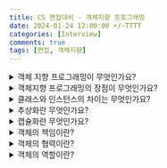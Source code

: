 ```yaml
---
title: CS 면접대비 - 객체지향 프로그래밍
date: 2024-01-24 12:00:00 +/-TTTT
categories: [Interview]
comments: true
tags: [면접, 객체지향]
---
```


<details><summary>객체 지향 프로그래밍이 무엇인가요?</summary><div markdown="1">

- 개념의 추상화에 대응하는 데이터와 코드를 보유할 수 있는 "객체" 와 그 객체간의 상호작용을 통해 프로그램을 작성하는 방법론

</div></details>

<details><summary>객체지향 프로그래밍의 장점이 무엇인가요?</summary><div markdown="1">

- 코드 재사용이 용이
  남이 만든 클래스를 가져와서 이용할 수 있고 상속을 통해 확장해서 사용할 수 있다.
  _ 전형적인 절차형 언어들도 함수를 가져오면 재사용할 수 있는것 아닌가요?
  _ 재사용을 위해서 상속을 사용하는건가요?

- 유지보수가 쉬움
  절차 지향 프로그래밍에서는 코드를 수정해야할 때 일일이 찾아 수정해야하는 반면 객체 지향 프로그래밍에서는 수정해야 할 부분이 클래스 내부에 멤버 변수혹은 메서드로 존재하기 때문에 해당 부분만 수정하면 된다.

- 대형 프로젝트에 적합
  클래스 단위로 모듈화시켜서 개발할 수 있으므로 대형 프로젝트처럼 여러 명, 여러 회사에서 프로젝트를 개발할 때 업무 분담하기 쉽다.

- 개인적으로는, 도메인을 객체라는 추상화로 보는것이 설계에 굉장히 유용하다고 생각함

</div></details>

<details><summary>클래스와 인스턴스의 차이는 무엇인가요?</summary><div markdown="1">

- 플라톤의 이데아와 유사하게 추상화를 거쳐 데이터와 코드로 정의한것

- 인스턴스는 클래스를 바탕으로 실제 메모리에 할당된 객체를 의미

</div></details>

<details><summary>추상화란 무엇인가요?</summary><div markdown="1">

- 여러 클래스에서 사용하는 공통된 메소드, 혹은 요소들을 공통으로 묶어내서 규칙만 빼내는 행위?

- 추상화란 어떤 양상, 세부사항, 구조를 좀 더 명확하게 이해하기 위해 특정 절차나 물체를 의도적으로
  생략하거나 감춤으로써 복잡도를 극복하는 방법이다

- 추상화가 꼭 클래스에만 적용되는가?
  - 꼭 추상 클래스나 인터페이스를 통해서만 추상화가 가능한가?

</div></details>

<details><summary>캡슐화란 무엇인가요?</summary><div markdown="1">

- 변경될 가능성이 높은 부분을 객체 내부로 숨기는 추상화의 한 종류
  - 왜? 변경될 가능성이 높은 부분을 숨긴다면 "수정의 전파"가 이루어지지않음
  - 메시지와 인터페이스 의존 원칙과도 연관됨
  - 불안정한 = 변경이 잦은 구현 세부사항을 안정적인 인터페이스 뒤로 캡슐화

* 캡슐화를 저해하면 무엇이 안좋은가?
  - 애초에 캡슐화가 무엇인가?
    - 객체의 행위와 필요한 상태를 하나의 클래스에 응집시키는것, 외부에서 알 수 없게 하는 것
  - 지키지 않는다면 무엇이 나쁜가?
    - 내부 구현이 퍼블릭 인터페이스에 노출되게 된다
    - 내부 구현의 변경이 외부 클라이언트로 전파된다 - 확장에 적합하지 않은 설계

</div></details>

<details><summary>객체의 책임이란?</summary><div markdown="1">

- 객체의 존재이유 = 협력에 참여 ⇒ 협력에 필요한 행동을 제공해야 함
- 객체는 상태가 아닌 행동을 통해 다른 객체와 협력

* 객체의 상태를 먼저 결정하고 상태에 필요한 행동을 정하는것은 캡슐화를 저해한다

</div></details>

<details><summary>객체의 협력이란?</summary><div markdown="1">

- 객체들이 애플리케이션의 기능을 구현하기 위해 수행하는 상호작용

</div></details>

<details><summary>객체의 역할이란?</summary><div markdown="1">

- 객체가 어떤 특정한 협력 안에서 수행하는 책임의 집합을 역할이라고 부른다.
  - 책임의 추상화

* **역할에게 책임을 할당하라**
* 사용하면 “유연하고 재사용 가능한 협력”을 얻을 수 있다 - 동일한 **책임**을 수행하는 객체를 **추상화** 하여 하나의 **역할**로 만든다

</div></details>
